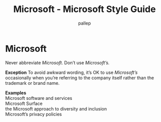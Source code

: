 ﻿---
title: Microsoft - Microsoft Style Guide
author: pallep
ms.author: pallep
ms.date: 1/19/2018
ms.topic: article
ms.prod: non-product-specific
---

# Microsoft

Never abbreviate *Microsoft*. Don’t use *Microsoft’s.*

**Exception** To avoid awkward wording, it’s OK to use *Microsoft’s* occasionally when you’re referring to the company itself rather than the trademark or brand name.

**Examples**  
Microsoft software and services  
Microsoft Surface  
the Microsoft approach to diversity and inclusion  
Microsoft’s privacy policies
